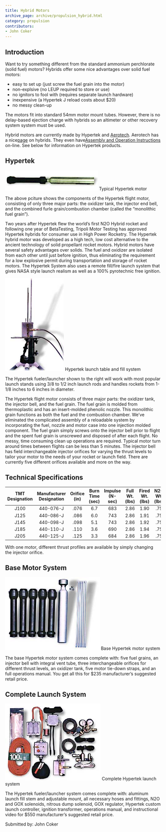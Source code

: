 ```yaml
---
title: Hybrid Motors
archive_page: archive/propulsion_hybrid.html
category: propulsion
contributors:
- John Coker
---
```

## Introduction

Want to try something different from the standard ammonium perchlorate (solid fuel) motors? Hybrids offer some nice advantages over solid fuel motors:

- easy to set up (just screw the fuel grain into the motor)
- non-explsive (no LEUP required to store or use)
- no ignitors to fool with (requires separate launch hardware)
- inexpensive (a Hypertek J reload costs about $20)
- no messy clean-up

The motors fit into standard 54mm motor mount tubes. However, there is no delay-based ejection charge with hybrids so an altimeter or other recovery system system must be used.

Hybrid motors are currently made by Hypertek and [Aerotech](http://www.aerotech-rocketry.com/). Aerotech has a nice[page](http://www.aerotech-rocketry.com/products/motors/about_Hybrid.html) on hybrids. They even have[Assembly and Operation Instructions](http://www.aerotech-rocketry.com/products/motors/54mmInst/54mmJ280HW_inst.html) on-line. See below for information on Hypertek products.

## Hypertek

![](/images/propulsion_hypertek1.jpg)
Typical Hypertek motor

The above pciture shows the components of the Hypertek flight motor, consisting of only three major parts: the oxidizer tank, the injector end bell, and the combined furle grain/combustion chamber (called the “monolithic fuel grain”).

Two years after Hypertek flew the world’s first N2O Hybrid rocket and following one year of BetaTesting, Tripoli Motor Testing has approved Hypertek hybrids for consumer use in High Power Rocketry. The Hypertek hybrid motor was developed as a high tech, low cost alternative to the ancient technology of solid propellant rocket motors. Hybrid motors have several safety advantages over solids. The fuel and oxidizer are isolated from each other until just before ignition, thus eliminating the requirement for a low explosive permit during transportation and storage of rocket motors. The Hypertek System also uses a remote fill/fire launch system that gives NASA style launch realism as well as a 100% pyrotechnic free ignition.

![](/images/propulsion_hypertek2.jpg)
Hypertek launch table and fill system

The Hypertek fueler/launcher shown to the right will work with most popular launch stands using 3/8 to 1/2 inch launch rods and handles rockets from 1-1/8 inches to 6 inches in diameter.

The Hypertek flight motor consists of three major parts: the oxidizer tank, the injector bell, and the fuel grain. The fuel grain is molded from thermoplastic and has an insert-molded phenolic nozzle. This monolithic grain functions as both the fuel and the combustion chamber. We’ve eliminated the complicated assembly of a reloadable system by incorporating the fuel, nozzle and motor case into one injection molded component. The fuel grain simply screws onto the injector bell prior to flight and the spent fuel grain is unscrewed and disposed of after each flight. No messy, time consuming clean up operations are required. Typical motor turn around times between flights can be less than 5 minutes. The injector bell has field interchangeable injector orifices for varying the thrust levels to tailor your motor to the needs of your rocket or launch field. There are currently five different orifices available and more on the way.

## Technical Specifications

| TMT Designation | Manufacturer Designation | Orifice (in) | Burn Time (sec) | Impulse (N-sec) | Full Wt. (lbs) | Fired Wt. (lbs) | N2O Wt. (lbs) | Dia. (in) | Length (in) |
|:---------------:|:------------------------:|:------------:|:---------------:|:---------------:|:--------------:|:---------------:|:-------------:|:---------:|:-----------:|
| J100            | 440-076-J                | .076         | 6.7             | 683             | 2.86           | 1.90            | .75           | 2.125     | 24.2        |
| J125            | 440-086-J                | .086         | 6.0             | 743             | 2.86           | 1.91            | .75           | 2.125     | 24.2        |
| J145            | 440-098-J                | .098         | 5.1             | 743             | 2.86           | 1.92            | .75           | 2.125     | 24.2        |
| J185            | 440-110-J                | .110         | 3.6             | 690             | 2.86           | 1.94            | .75           | 2.125     | 24.2        |
| J205            | 440-125-J                | .125         | 3.3             | 684             | 2.86           | 1.96            | .75           | 2.125     | 24.2        |

With one motor, different thrust profiles are available by simply changing the injector orifice.

## Base Motor System

![](/images/propulsion_hypertek3.jpg)
Base Hypertek motor system

The base Hypertek motor system comes complete with: five fuel grains, an injector bell with integral vent tube, three interchangeable orifices for different thrust levels, an oxidizer tank, five motor tie-down straps, and an full operations manual. You get all this for $235 manufacturer’s suggested retail price.

## Complete Launch System

![](/images/propulsion_hypertek4.jpg)
Complete Hypertek launch system

The Hypertek fueler/launcher system comes complete with: aluminum launch fill stem and adjustable mount, all necessary hoses and fittings, N2O and GOX solenoids, nitrous dump solenoid, GOX regulator, Hypertek custom launch controller, ignition transformer, operations manual, and instructional video for $550 manufacturer’s suggested retail price.

Submitted by: John Coker

